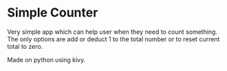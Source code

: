 # Simple Counter
Very simple app which can help user when they need to count something. The only options are add or deduct 1 to the total number or to reset current total to zero.

Made on python using kivy.
